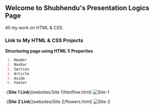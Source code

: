 ## Welcome to Shubhendu's Presentation Logics Page
All my work on HTML & CSS. 

### Link to My HTML & CSS Projects

**Structuring page using HTML 5 Properties**
```markdown
 1. Header
 2. Navbar 
 3. Section
 4. Article 
 5. Aside
 6. Footer
```
-[**Site 1 Link**](websites/Site 1/htmlfive.html) 
![Site-1](/images/website1.png)

-[**Site 2 Link**](websites/Site 2/flowers.html)
![Site-2](/images/site2.png)
